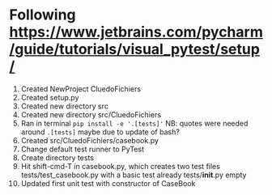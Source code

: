 # Following https://www.jetbrains.com/pycharm/guide/tutorials/visual_pytest/setup/

1. Created NewProject CluedoFichiers
2. Created setup.py
3. Created new directory src 
4. Created new directory src/CluedoFichiers
5. Ran in terminal ```pip install -e '.[tests]'```
    NB: quotes were needed around ```.[tests]``` maybe due to update of bash?
6. Created src/CluedoFichiers/casebook.py
7. Change default test runner to PyTest
8. Create directory tests
9. Hit shift-cmd-T in casebook.py, which creates two test files
    tests/test_casebook.py with a basic test already
    tests/__init__.py empty
10. Updated first unit test with constructor of CaseBook
